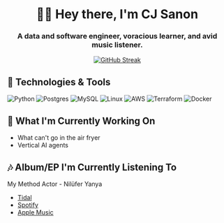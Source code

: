 <h1 align="center">👋🏿 Hey there, I'm CJ Sanon</h1>

<h3 align="center">A data and software engineer, voracious learner, and avid music listener.</h3>

<!--- <p align="center">
  <a href="https://linkedin.com/in/carlvin-sanon" target="blank">
    <img align="center" src="https://img.shields.io/static/v1?style=for-the-badge&message=LinkedIn&color=0A66C2&logo=LinkedIn&logoColor=FFFFFF&label=" alt="LinkedIn" />
  </a>
 </p>
 --->
 
<p class="rich-diff-level-zero" align="center">
  <a href="https://github-readme-streak-stats.herokuapp.com/?user=CJSanon&theme=dark&mode=daily">
    <img src="http://github-readme-streak-stats.herokuapp.com?user=CJSanon&theme=dark&mode=daily" alt="GitHub Streak" style="max-width:100%;">
   </a>
 </p>
 

## 🔧 Technologies & Tools
![Python](https://img.shields.io/badge/Python-3776AB?logo=python&logoColor=fff)
![Postgres](https://img.shields.io/badge/Postgres-%23316192.svg?logo=postgresql&logoColor=white)
![MySQL](https://img.shields.io/badge/-MySQL-4479A1?style=flat-square&logo=mysql&labelColor=4479A1&logoColor=FFF)
![Linux](https://img.shields.io/badge/Linux-FCC624?logo=linux&logoColor=black)
![AWS](https://img.shields.io/badge/AWS-%23FF9900.svg?logo=amazon-web-services&logoColor=white)
![Terraform](https://img.shields.io/badge/Terraform-7B42BC?style=flat&logo=terraform)
![Docker](https://img.shields.io/badge/Docker-2496ED?logo=docker&logoColor=fff)


## 🌱 What I'm Currently Working On

- What can't go in the air fryer
- Vertical AI agents

## 🎶 Album/EP I'm Currently Listening To
<p>My Method Actor - Nilüfer Yanya</p>

- [Tidal](https://tidal.com/browse/album/368529995?u)
- [Spotify](https://open.spotify.com/album/4BBVZgRsWeNVgGmub6LY3p?si=nLJwt6hNTJyFdddTLgXzUA)
- [Apple Music](https://music.apple.com/us/album/my-method-actor/1743430197)
